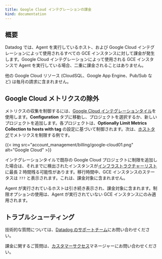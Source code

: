 ```yaml
---
title: Google Cloud インテグレーションの課金
kind: documentation
---
```

## 概要

Datadog では、Agent を実行しているホスト、および Google Cloud インテグレーションによって使用されるすべての GCE インスタンスに対して課金が発生します。Google Cloud インテグレーションによって使用される GCE インスタンスで Agent を実行している場合、二重に課金されることはありません。

他の Google Cloud リソース (CloudSQL、Google App Engine、Pub/Sub など) は毎月の請求に含まれません。

## Google Cloud メトリクスの除外

メトリクスの収集を制御するには、[Google Cloud インテグレーションタイル][1]を使用します。**Configuration** タブに移動し、プロジェクトを選択するか、新しいプロジェクトを追加します。各プロジェクトは、**Optionally Limit Metrics Collection to hosts with tag** の設定に基づいて制御されます。次は、[ホストタグ][2]でメトリクスを制限する例です。

{{< img src="account_management/billing/google-cloud01.png" alt="Google Cloud" >}}

インテグレーションタイルで既存の Google Cloud プロジェクトに制限を追加した場合は、それまでに検出されたインスタンスが[インフラストラクチャーリスト][3]に最長 2 時間残る可能性があります。移行時間中、GCE インスタンスのステータスは `???` と表示されます。これは、課金対象に含まれません。

Agent が実行されているホストは引き続き表示され、課金対象に含まれます。制限オプションの使用は、Agent が実行されていない GCE インスタンスにのみ適用されます。

## トラブルシューティング

技術的な質問については、[Datadog のサポートチーム][4]にお問い合わせください。

課金に関するご質問は、[カスタマーサクセス][5]マネージャーにお問い合わせください。

[1]: https://app.datadoghq.com/account/settings#integrations/google_cloud_platform
[2]: /ja/getting_started/getting_started/tagging/using_tags/#integrations
[3]: /ja/infrastructure/
[4]: /ja/help/
[5]: mailto:success@datadoghq.com
